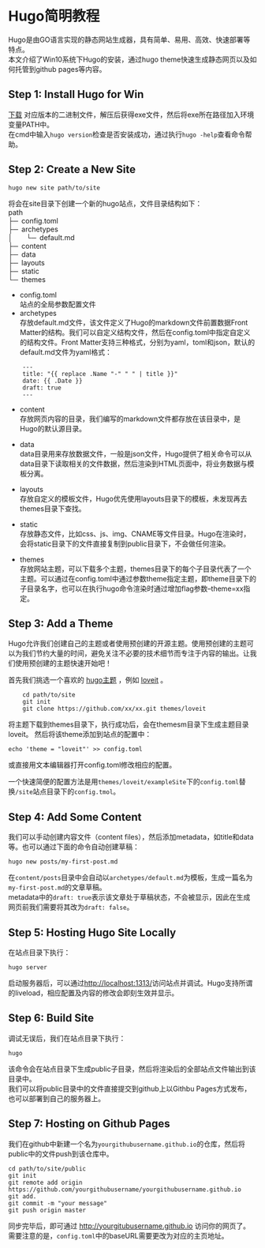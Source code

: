 # Hugo简明教程


Hugo是由GO语言实现的静态网站生成器，具有简单、易用、高效、快速部署等特点。  
本文介绍了Win10系统下Hugo的安装，通过hugo theme快速生成静态网页以及如何托管到github pages等内容。  

## Step 1: Install Hugo for Win  
[<u>下载</u>](https://github.com/gohugoio/hugo/releases) 对应版本的二进制文件，解压后获得exe文件，然后将exe所在路径加入环境变量PATH中。  
在cmd中输入`hugo version`检查是否安装成功，通过执行`hugo -help`查看命令帮助。  

## Step 2: Create a New Site
```
hugo new site path/to/site
```

将会在site目录下创建一个新的hugo站点，文件目录结构如下：  
path  
├─&ensp;config.toml  
├─&ensp;archetypes  
│&emsp;&emsp;└─&ensp;default.md    
├─&ensp;content  
├─&ensp;data  
├─&ensp;layouts  
├─&ensp;static  
└─&ensp;themes  

* config.toml  
	站点的全局参数配置文件  
* archetypes  
	存放default.md文件，该文件定义了Hugo的markdown文件前置数据Front Matter的结构。我们可以自定义结构文件，然后在config.toml中指定自定义的结构文件。Front Matter支持三种格式，分别为yaml，toml和json，默认的default.md文件为yaml格式：  

```
	---  
	title: "{{ replace .Name "-" " " | title }}"  
	date: {{ .Date }}  
	draft: true  
	---  
```  	
* content  
	存放网页内容的目录，我们编写的markdown文件都存放在该目录中，是Hugo的默认源目录。  

* data  
	data目录用来存放数据文件，一般是json文件，Hugo提供了相关命令可以从data目录下读取相关的文件数据，然后渲染到HTML页面中，将业务数据与模板分离。

* layouts  
	存放自定义的模板文件，Hugo优先使用layouts目录下的模板，未发现再去themes目录下查找。

* static  
	存放静态文件，比如css、js、img、CNAME等文件目录。Hugo在渲染时，会将static目录下的文件直接复制到public目录下，不会做任何渲染。

* themes  
	存放网站主题，可以下载多个主题，themes目录下的每个子目录代表了一个主题。可以通过在config.toml中通过参数theme指定主题，即theme目录下的子目录名字，也可以在执行hugo命令渲染时通过增加flag参数–theme=xx指定。


## Step 3: Add a Theme
Hugo允许我们创建自己的主题或者使用预创建的开源主题。使用预创建的主题可以为我们节约大量的时间，避免关注不必要的技术细节而专注于内容的输出。让我们使用预创建的主题快速开始吧！  
  
首先我们挑选一个喜欢的 [<u>hugo主题</u>](https://themes.gohugo.io/) ，例如 [<u>loveit</u>](https://themes.gohugo.io/loveit/) 。  
```
	cd path/to/site
	git init
	git clone https://github.com/xx/xx.git themes/loveit
```
将主题下载到themes目录下，执行成功后，会在themesm目录下生成主题目录loveit。
然后将该theme添加到站点的配置中：
```shell
echo 'theme = "loveit"' >> config.toml
```
或直接用文本编辑器打开config.toml修改相应的配置。  
  
一个快速简便的配置方法是用`themes/loveit/exampleSite`下的`config.toml`替换`/site`站点目录下的`config.tmol`。

## Step 4: Add Some Content
我们可以手动创建内容文件（content files），然后添加metadata，如title和data等。也可以通过下面的命令自动创建草稿：  
```shell
hugo new posts/my-first-post.md
```  
在`content/posts`目录中会自动以`archetypes/default.md`为模板，生成一篇名为`my-first-post.md`的文章草稿。  
metadata中的`draft: true`表示该文章处于草稿状态，不会被显示，因此在生成网页前我们需要将其改为`draft: false`。

## Step 5: Hosting Hugo Site Locally  
在站点目录下执行：  
```shell
hugo server
```
启动服务器后，可以通过[http://localhost:1313/](http://localhost:1313/)访问站点并调试。Hugo支持所谓的liveload，相应配置及内容的修改会即刻生效并显示。

## Step 6: Build Site  
调试无误后，我们在站点目录下执行：
```shell
hugo
```  
该命令会在站点目录下生成public子目录，然后将渲染后的全部站点文件输出到该目录中。  
我们可以将public目录中的文件直接提交到github上以Githbu Pages方式发布，也可以部署到自己的服务器上。

## Step 7: Hosting on Github Pages  
我们在github中新建一个名为`yourgithubusername.github.io`的仓库，然后将public中的文件push到该仓库中。  
```shell
cd path/to/site/public
git init
git remote add origin https://github.com/yourgithubusername/yourgithubusername.github.io
git add.
git commit -m "your message"
git push origin master
```  
同步完毕后，即可通过 <u>http://yourgitubusername.github.io</u> 访问你的网页了。  
需要注意的是，`config.toml`中的baseURL需要更改为对应的主页地址。

<!--more-->